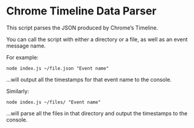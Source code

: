 # Chrome Timeline Data Parser

This script parses the JSON produced by Chrome’s Timeline.

You can call the script with either a directory or a file, as well as an event message name.

For example:

```
node index.js ~/file.json "Event name"
```

…will output all the timestamps for that event name to the console.

Similarly:

```
node index.js ~/files/ "Event name"
```

…will parse all the files in that directory and output the timestamps to the console.